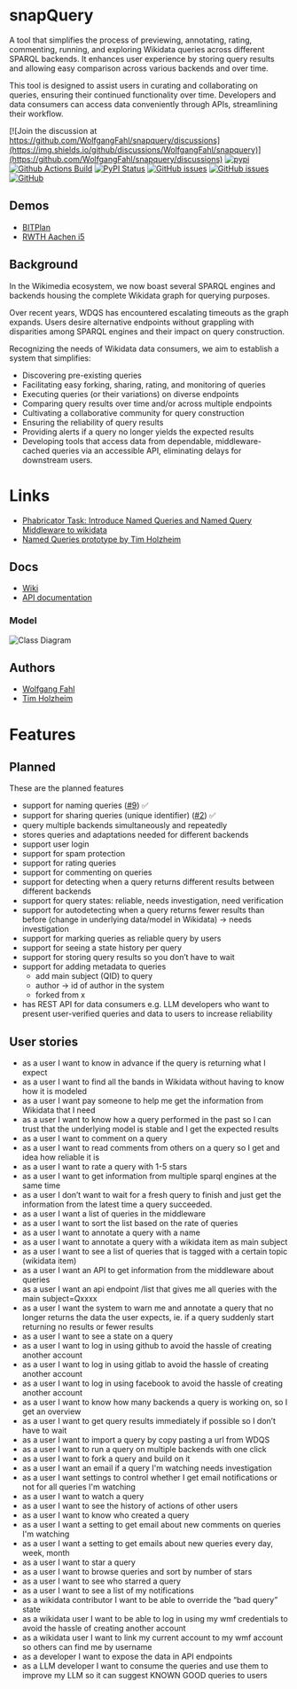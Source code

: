# snapQuery

A tool that simplifies the process of previewing, annotating, rating, commenting, running, and exploring Wikidata
queries across different SPARQL backends. It enhances user experience by storing query results and allowing easy
comparison across various backends and over time.

This tool is designed to assist users in curating and collaborating on queries, ensuring their continued functionality
over time. Developers and data consumers can access data conveniently through APIs, streamlining their workflow.

[![Join the discussion at https://github.com/WolfgangFahl/snapquery/discussions](https://img.shields.io/github/discussions/WolfgangFahl/snapquery)](https://github.com/WolfgangFahl/snapquery/discussions)
[![pypi](https://img.shields.io/pypi/pyversions/snapquery)](https://pypi.org/project/snapquery/)
[![Github Actions Build](https://github.com/WolfgangFahl/snapquery/actions/workflows/build.yml/badge.svg)](https://github.com/WolfgangFahl/snapquery/actions/workflows/build.yml)
[![PyPI Status](https://img.shields.io/pypi/v/snapquery.svg)](https://pypi.python.org/pypi/snapquery/)
[![GitHub issues](https://img.shields.io/github/issues/WolfgangFahl/snapquery.svg)](https://github.com/WolfgangFahl/snapquery/issues)
[![GitHub issues](https://img.shields.io/github/issues-closed/WolfgangFahl/snapquery.svg)](https://github.com/WolfgangFahl/snapquery/issues/?q=is%3Aissue+is%3Aclosed)
[![GitHub](https://img.shields.io/github/license/WolfgangFahl/snapquery)](https://www.apache.org/licenses/LICENSE-2.0)

## Demos

* [BITPlan](https://snapquery.bitplan.com)
* [RWTH Aachen i5](https://snapquery.wikidata.dbis.rwth-aachen.de/)

## Background

In the Wikimedia ecosystem, we now boast several SPARQL engines and backends housing the complete Wikidata graph for
querying purposes.

Over recent years, WDQS has encountered escalating timeouts as the graph expands. Users desire alternative endpoints
without grappling with disparities among SPARQL engines and their impact on query construction.

Recognizing the needs of Wikidata data consumers, we aim to establish a system that simplifies:

- Discovering pre-existing queries
- Facilitating easy forking, sharing, rating, and monitoring of queries
- Executing queries (or their variations) on diverse endpoints
- Comparing query results over time and/or across multiple endpoints
- Cultivating a collaborative community for query construction
- Ensuring the reliability of query results
- Providing alerts if a query no longer yields the expected results
- Developing tools that access data from dependable, middleware-cached
  queries via an accessible API, eliminating delays for downstream users.

# Links

* [Phabricator Task: Introduce Named Queries and Named Query Middleware to wikidata](https://phabricator.wikimedia.org/T363894)
* [Named Queries prototype by Tim Holzheim](https://github.com/tholzheim/named-queries/tree/master)

## Docs

* [Wiki](https://wiki.bitplan.com/index.php/Snapquery)
* [API documentation](https://snapquery.bitplan.com/docs)

### Model

![Class Diagram](http://www.plantuml.com/plantuml/proxy?src=https://raw.githubusercontent.com/WolfgangFahl/snapquery/main/snapquery.puml?fmt=svg&version=3)

## Authors

* [Wolfgang Fahl](http://www.bitplan.com/Wolfgang_Fahl)
* [Tim Holzheim](https://rwthcontacts.rwth-aachen.de/person/PER-46LT8TU)

# Features

## Planned

These are the planned features

* support for naming queries ([#9][i9]) ✅
* support for sharing queries (unique identifier) ([#2][i2]) ✅
* query multiple backends simultaneously and repeatedly
* stores queries and adaptations needed for different backends
* support user login
* support for spam protection
* support for rating queries
* support for commenting on queries
* support for detecting when a query returns different results between different backends
* support for query states: reliable, needs investigation, need verification
* support for autodetecting when a query returns fewer results than before (change in underlying data/model in
  Wikidata) -> needs investigation
* support for marking queries as reliable query by users
* support for seeing a state history per query
* support for storing query results so you don’t have to wait
* support for adding metadata to queries
    * add main subject (QID) to query
    * author -> id of author in the system
    * forked from x
* has REST API for data consumers e.g. LLM developers who want to present user-verified queries and data to users to
  increase reliability

## User stories

* as a user I want to know in advance if the query is returning what I expect
* as a user I want to find all the bands in Wikidata without having to know how it is modeled
* as a user I want pay someone to help me get the information from Wikidata that I need
* as a user I want to know how a query performed in the past so I can trust that the underlying model is stable and I
  get the expected results
* as a user I want to comment on a query
* as a user I want to read comments from others on a query so I get and idea how reliable it is
* as a user I want to rate a query with 1-5 stars
* as a user I want to get information from multiple sparql engines at the same time
* as a user I don’t want to wait for a fresh query to finish and just get the information from the latest time a query
  succeeded.
* as a user I want a list of queries in the middleware
* as a user I want to sort the list based on the rate of queries
* as a user I want to annotate a query with a name
* as a user I want to annotate a query with a wikidata item as main subject
* as a user I want to see a list of queries that is tagged with a certain topic (wikidata item)
* as a user I want an API to get information from the middleware about queries
* as a user I want an api endpoint /list that gives me all queries with the main subject=Qxxxx
* as a user I want the system to warn me and annotate a query that no longer returns the data the user expects, ie. if a
  query suddenly start returning no results or fewer results
* as a user I want to see a state on a query
* as a user I want to log in using github to avoid the hassle of creating another account
* as a user I want to log in using gitlab to avoid the hassle of creating another account
* as a user I want to log in using facebook to avoid the hassle of creating another account
* as a user I want to know how many backends a query is working on, so I get an overview
* as a user I want to get query results immediately if possible so I don’t have to wait
* as a user I want to import a query by copy pasting a url from WDQS
* as a user I want to run a query on multiple backends with one click
* as a user I want to fork a query and build on it
* as a user I want an email if a query I'm watching needs investigation
* as a user I want settings to control whether I get email notifications or not for all queries I'm watching
* as a user I want to watch a query
* as a user I want to see the history of actions of other users
* as a user I want to know who created a query
* as a user I want a setting to get email about new comments on queries I'm watching
* as a user I want a setting to get emails about new queries every day, week, month
* as a user I want to star a query
* as a user I want to browse queries and sort by number of stars
* as a user I want to see who starred a query
* as a user I want to see a list of my notifications
* as a wikidata contributor I want to be able to override the “bad query” state
* as a wikidata user I want to be able to log in using my wmf credentials to avoid the hassle of creating another
  account
* as a wikidata user I want to link my current account to my wmf account so others can find me by username
* as a developer I want to expose the data in API endpoints
* as a LLM developer I want to consume the queries and use them to improve my LLM so it can suggest KNOWN GOOD queries
  to users

[i10]: https://github.com/WolfgangFahl/snapquery/issues/10
[i9]: https://github.com/WolfgangFahl/snapquery/issues/9

[i8]: https://github.com/WolfgangFahl/snapquery/issues/8

[i7]: https://github.com/WolfgangFahl/snapquery/issues/7

[i6]: https://github.com/WolfgangFahl/snapquery/issues/6

[i5]: https://github.com/WolfgangFahl/snapquery/issues/5

[i4]: https://github.com/WolfgangFahl/snapquery/issues/4

[i3]: https://github.com/WolfgangFahl/snapquery/issues/3

[i2]: https://github.com/WolfgangFahl/snapquery/issues/2

[i1]: https://github.com/WolfgangFahl/snapquery/issues/1
